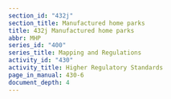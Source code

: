 ```yaml
---
section_id: "432j"
section_title: Manufactured home parks
title: 432j Manufactured home parks
abbr: MHP
series_id: "400"
series_title: Mapping and Regulations
activity_id: "430"
activity_title: Higher Regulatory Standards
page_in_manual: 430-6
document_depth: 4
---
```


